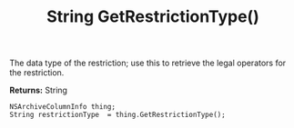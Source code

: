 ﻿---
uid: crmscript_ref_NSArchiveColumnInfo_GetRestrictionType
title: String GetRestrictionType()
intellisense: NSArchiveColumnInfo.GetRestrictionType
keywords: NSArchiveColumnInfo, GetRestrictionType
so.topic: reference
---

The data type of the restriction; use this to retrieve the legal operators for the restriction.

**Returns:** String


```crmscript
NSArchiveColumnInfo thing;
String restrictionType  = thing.GetRestrictionType();
```


